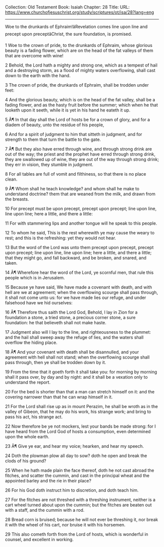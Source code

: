 Collection: Old Testament
Book: Isaiah
Chapter: 28
Title: 
URL: https://www.churchofjesuschrist.org/study/scriptures/ot/isa/28?lang=eng

---

Woe to the drunkards of Ephraim!âRevelation comes line upon line and precept upon preceptâChrist, the sure foundation, is promised.

1 Woe to the crown of pride, to the drunkards of Ephraim, whose glorious beauty is a fading flower, which are on the head of the fat valleys of them that are overcome with wine!

2 Behold, the Lord hath a mighty and strong one, which as a tempest of hail and a destroying storm, as a flood of mighty waters overflowing, shall cast down to the earth with the hand.

3 The crown of pride, the drunkards of Ephraim, shall be trodden under feet:

4 And the glorious beauty, which is on the head of the fat valley, shall be a fading flower, and as the hasty fruit before the summer; which when he that looketh upon it seeth, while it is yet in his hand he eateth it up.

5 Â¶ In that day shall the Lord of hosts be for a crown of glory, and for a diadem of beauty, unto the residue of his people,

6 And for a spirit of judgment to him that sitteth in judgment, and for strength to them that turn the battle to the gate.

7 Â¶ But they also have erred through wine, and through strong drink are out of the way; the priest and the prophet have erred through strong drink, they are swallowed up of wine, they are out of the way through strong drink; they err in vision, they stumble in judgment.

8 For all tables are full of vomit and filthiness, so that there is no place clean.

9 Â¶ Whom shall he teach knowledge? and whom shall he make to understand doctrine? them that are weaned from the milk, and drawn from the breasts.

10 For precept must be upon precept, precept upon precept; line upon line, line upon line; here a little, and there a little:

11 For with stammering lips and another tongue will he speak to this people.

12 To whom he said, This is the rest wherewith ye may cause the weary to rest; and this is the refreshing: yet they would not hear.

13 But the word of the Lord was unto them precept upon precept, precept upon precept; line upon line, line upon line; here a little, and there a little; that they might go, and fall backward, and be broken, and snared, and taken.

14 Â¶ Wherefore hear the word of the Lord, ye scornful men, that rule this people which is in Jerusalem.

15 Because ye have said, We have made a covenant with death, and with hell are we at agreement; when the overflowing scourge shall pass through, it shall not come unto us: for we have made lies our refuge, and under falsehood have we hid ourselves:

16 Â¶ Therefore thus saith the Lord God, Behold, I lay in Zion for a foundation a stone, a tried stone, a precious corner stone, a sure foundation: he that believeth shall not make haste.

17 Judgment also will I lay to the line, and righteousness to the plummet: and the hail shall sweep away the refuge of lies, and the waters shall overflow the hiding place.

18 Â¶ And your covenant with death shall be disannulled, and your agreement with hell shall not stand; when the overflowing scourge shall pass through, then ye shall be trodden down by it.

19 From the time that it goeth forth it shall take you: for morning by morning shall it pass over, by day and by night: and it shall be a vexation only to understand the report.

20 For the bed is shorter than that a man can stretch himself on it: and the covering narrower than that he can wrap himself in it.

21 For the Lord shall rise up as in mount Perazim, he shall be wroth as in the valley of Gibeon, that he may do his work, his strange work; and bring to pass his act, his strange act.

22 Now therefore be ye not mockers, lest your bands be made strong: for I have heard from the Lord God of hosts a consumption, even determined upon the whole earth.

23 Â¶ Give ye ear, and hear my voice; hearken, and hear my speech.

24 Doth the plowman plow all day to sow? doth he open and break the clods of his ground?

25 When he hath made plain the face thereof, doth he not cast abroad the fitches, and scatter the cummin, and cast in the principal wheat and the appointed barley and the rie in their place?

26 For his God doth instruct him to discretion, and doth teach him.

27 For the fitches are not threshed with a threshing instrument, neither is a cart wheel turned about upon the cummin; but the fitches are beaten out with a staff, and the cummin with a rod.

28 Bread corn is bruised; because he will not ever be threshing it, nor break it with the wheel of his cart, nor bruise it with his horsemen.

29 This also cometh forth from the Lord of hosts, which is wonderful in counsel, and excellent in working.
